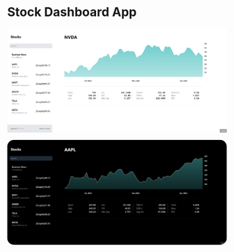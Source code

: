 # Stock Dashboard App

![Stock Dashboard Screenshot](./src/assets/stock-dash.png)

<img src="./src/assets/stock-dash-2.png" style="border-radius: 15px;">
